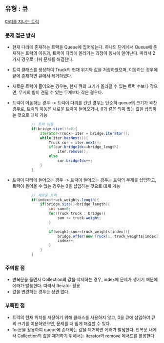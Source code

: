 ## 유형 : 큐
[다리를 지나는 트럭](https://school.programmers.co.kr/learn/courses/30/lessons/42583)

### 문제 접근 방식
  - 현재 다리에 존재하는 트럭을 Queue에 집어넣는다. 하나의 단계에서 Queue에 존재하는 트럭의 이동과, 트럭이 다리에 올라가는 과정이 동시에 일어난다. 따라서 2가지 경우로 나눠 문제를 해결한다. 
  - 트럭 클래스를 생성하여 Truck의 현재 위치와 값을 저장하였으며, 이동하는 경우에 끝에 존재하면 큐에서 제거하였다. 
  - 새로운 트럭이 들어오는 경우는, 현재 큐의 크기가 올라갈 수 있는 트럭 수보다 작으면, 무게의 합이 견딜 수 있는 무게보다 작은 경우다. 

  - 트럭이 이동하는 경우 -> 트럭이 다리를 건넌 경우는 단순히 queue의 크기가 꽉찬 경우로, 트럭의 이동은 새로운 트럭이 들어오거나, 0과 같은 의미 없는 값을 삽입하는 것으로 대체 가능
``` Java
            // 트럭 이동
            if(bridge.size()!=0){
                Iterator<Truck> iter = bridge.iterator();
                while(iter.hasNext()){
                    Truck cur = iter.next();
                    if(cur.bridgeIdx==bridge_length)
                        iter.remove();
                    else
                        cur.bridgeIdx++;
                }
            }
```

  -  트럭이 다리에 들어오는 경우 -> 트럭이 들어오는 경우는 트럭의 무게를 삽입하고, 트럭이 들어올 수 없는 경우는 0을 삽입하는 것으로 대체 가능
``` Java
            // 새로운 트럭
            if(index<truck_weights.length){
                if(bridge.size()<bridge_length){
                    int sum=0;
                    for(Truck truck : bridge){
                        sum += truck.weight;
                    }
                
                    if(weight-sum>=truck_weights[index]){
                        bridge.offer(new Truck(1, truck_weights[index]));
                        index++;
                    }
                }
            }
```

### 주의할 점
  - 반복문을 돌면서 Collection의 값을 삭제하는 경우, index에 문제가 생기기 때문에 에러가 발생한다. 따라서 Iterator 활용
  - 값을 변경하는 경우는 상관 없다. 

### 부족한 점
  - 트럭의 현재 위치를 저장하기 위해 클래스를 사용하지 않고, 0을 큐에 삽입하여 큐의 크기를 이용하였으면, 문제를 더 쉽게 해결할 수 있다.
  - for문을 활용하여 queue에 존재하는 값을 제거하면 에러가 발생한다. 반복문 내에서 Collection의 값을 제거하기 위해서는 Iterator와 remove 메서드를 활용한다. 
